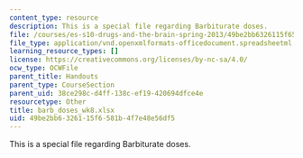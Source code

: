 ```yaml
---
content_type: resource
description: This is a special file regarding Barbiturate doses.
file: /courses/es-s10-drugs-and-the-brain-spring-2013/49be2bb6326115f6581b4f7e48e56df5_barb_doses_wk8.xlsx
file_type: application/vnd.openxmlformats-officedocument.spreadsheetml.sheet
learning_resource_types: []
license: https://creativecommons.org/licenses/by-nc-sa/4.0/
ocw_type: OCWFile
parent_title: Handouts
parent_type: CourseSection
parent_uid: 38ce298c-d4ff-138c-ef19-420694dfce4e
resourcetype: Other
title: barb_doses_wk8.xlsx
uid: 49be2bb6-3261-15f6-581b-4f7e48e56df5
---
```

This is a special file regarding Barbiturate doses.